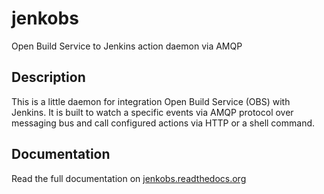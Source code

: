 # jenkobs
Open Build Service to Jenkins action daemon via AMQP

## Description

This is a little daemon for integration Open Build Service (OBS) with Jenkins.
It is built to watch a specific events via AMQP protocol over messaging bus and
call configured actions via HTTP or a shell command.

## Documentation

Read the full documentation on [jenkobs.readthedocs.org](https://jenkobs.readthedocs.io/en/latest/)

